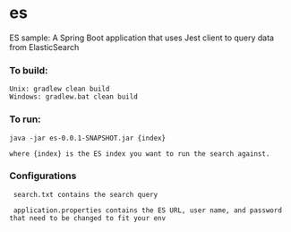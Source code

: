 # es
ES sample: A Spring Boot application that uses Jest client to query data from ElasticSearch

### To build:
    Unix: gradlew clean build
    Windows: gradlew.bat clean build
    
### To run:
    java -jar es-0.0.1-SNAPSHOT.jar {index}
    
    where {index} is the ES index you want to run the search against.
    
### Configurations
     search.txt contains the search query
     
     application.properties contains the ES URL, user name, and password that need to be changed to fit your env
